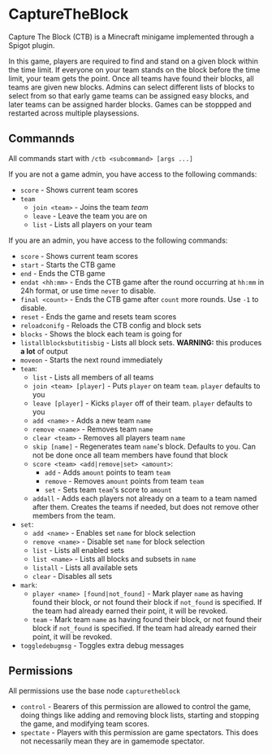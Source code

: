 # CaptureTheBlock

Capture The Block (CTB) is a Minecraft minigame implemented through a Spigot plugin.

In this game, players are required to find and stand on a given block within the time limit. If everyone on your team stands on the block before the time limit, your team gets the point. Once all teams have found their blocks, all teams are given new blocks. Admins can select different lists of blocks to select from so that early game teams can be assigned easy blocks, and later teams can be assigned harder blocks. Games can be stoppped and restarted across multiple playsessions.

## Commannds
All commands start with `/ctb <subcommand> [args ...]`

If you are not a game admin, you have access to the following commands:
* `score` - Shows current team scores
* `team`
  * `join <team>` - Joins the team *team*
  * `leave` - Leave the team you are on
  * `list` - Lists all players on your team

If you are an admin, you have access to the following commands:
* `score` - Shows current team scores
* `start` - Starts the CTB game
* `end` - Ends the CTB game
* `endat <hh:mm>` - Ends the CTB game after the round occurring at `hh:mm` in 24h format, or use time `never` to disable.  
* `final <count>` - Ends the CTB game after `count` more rounds. Use `-1` to disable. 
* `reset` - Ends the game and resets team scores
* `reloadconifg` - Reloads the CTB config and block sets
* `blocks` - Shows the block each team is going for
* `listallblocksbutitisbig` - Lists all block sets. **WARNING:** this produces **a lot** of output
* `moveon` - Starts the next round immediately
* `team`:
  * `list` - Lists all members of all teams
  * `join <team> [player]` - Puts `player` on team `team`. `player` defaults to you 
  * `leave [player]` - Kicks `player` off of their team. `player` defaults to you
  * `add <name>` - Adds a new team `name` 
  * `remove <name>` - Removes team `name`
  * `clear <team>` - Removes all players team `name`
  * `skip [name]` - Regenerates team `name`'s block. Defaults to you. Can not be done once all team members have found that block
  * `score <team> <add|remove|set> <amount>`:
    * `add` - Adds `amount` points to team `team`
    * `remove` - Removes `amount` points from team `team`
    * `set` - Sets team `team`'s score to `amount`
  * `addall` - Adds each players not already on a team to a team named after them. Creates the teams if needed, but does not remove other members from the team.
* `set`:
  * `add <name>` - Enables set `name` for block selection
  * `remove <name>` - Disable set `name` for block selection
  * `list` - Lists all enabled sets
  * `list <name>` - Lists all blocks and subsets in `name`
  * `listall` - Lists all available sets
  * `clear` - Disables all sets
* `mark`:
  * `player <name> [found|not_found]` - Mark player `name` as having found their block, or not found their block if `not_found` is specified. If the team had already earned their point, it will be revoked.
  * `team` - Mark team `name` as having found their block, or not found their block if `not_found` is specified. If the team had already earned their point, it will be revoked.
* `toggledebugmsg` - Toggles extra debug messages

## Permissions
All permissions use the base node `capturetheblock`
* `control` - Bearers of this permission are allowed to control the game, doing things like adding and removing block lists, starting and stopping the game, and modifying team scores.
* `spectate` - Players with this permission are game spectators. This does not necessarily mean they are in gamemode spectator.